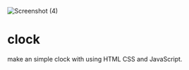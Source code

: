 ![Screenshot (4)](https://user-images.githubusercontent.com/86445458/123500717-df4c7b00-d5f4-11eb-8a9f-d03a68bbfbb5.png)
# clock
make an simple clock with using HTML CSS and JavaScript.
